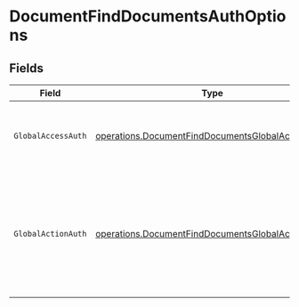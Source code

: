 # DocumentFindDocumentsAuthOptions


## Fields

| Field                                                                                                                               | Type                                                                                                                                | Required                                                                                                                            | Description                                                                                                                         |
| ----------------------------------------------------------------------------------------------------------------------------------- | ----------------------------------------------------------------------------------------------------------------------------------- | ----------------------------------------------------------------------------------------------------------------------------------- | ----------------------------------------------------------------------------------------------------------------------------------- |
| `GlobalAccessAuth`                                                                                                                  | [operations.DocumentFindDocumentsGlobalAccessAuth](../../models/operations/documentfinddocumentsglobalaccessauth.md)                | :heavy_check_mark:                                                                                                                  | The type of authentication required for the recipient to access the document.                                                       |
| `GlobalActionAuth`                                                                                                                  | [operations.DocumentFindDocumentsGlobalActionAuth](../../models/operations/documentfinddocumentsglobalactionauth.md)                | :heavy_check_mark:                                                                                                                  | The type of authentication required for the recipient to sign the document. This field is restricted to Enterprise plan users only. |